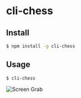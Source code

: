# cli-chess

## Install

```bash
$ npm install -g cli-chess
```


## Usage

```
$ cli-chess

```

![Screen Grab](link-to-image)